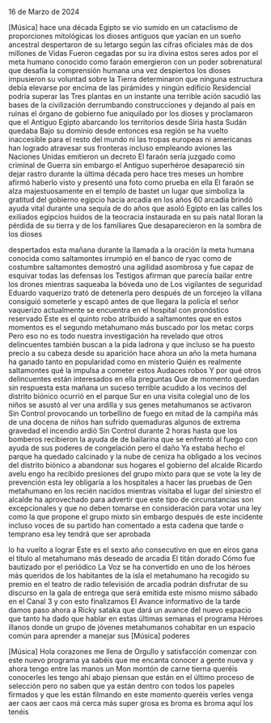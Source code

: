 
16 de Marzo de 2024

[Música] hace una década Egipto se vio sumido en un cataclismo de proporciones mitológicas los dioses antiguos que yacían en un sueño ancestral despertaron de su letargo según las cifras oficiales más de dos millones de Vidas Fueron cegadas por su ira divina estos seres ados por el meta humano conocido como faraón emergieron con un poder sobrenatural que desafía la comprensión humana una vez despiertos los dioses impusieron su voluntad sobre la Tierra determinaron que ninguna estructura debía elevarse por encima de las pirámides y ningún edificio Residencial podría superar las Tres plantas en un instante una terrible ación sacudió las bases de la civilización derrumbando construcciones y dejando al país en ruinas el órgano de gobierno fue aniquilado por los dioses y proclamaron que el Antiguo Egipto abarcando los territorios desde Siria hasta Sudán quedaba Bajo su dominio desde entonces esa región se ha vuelto inaccesible para el resto del mundo ni las tropas europeas ni americanas han logrado atravesar sus fronteras incluso empleando aviones las Naciones Unidas emitieron un decreto El faraón sería juzgado como criminal de Guerra sin embargo el Antiguo superhéroe desapareció sin dejar rastro durante la última década pero hace tres meses un hombre afirmó haberlo visto y presentó una foto como prueba en ella El faraón se alza majestuosamente en el templo de bastet un lugar que simboliza la gratitud del gobierno egipcio hacia arcadia en los años 60 arcadia brindó ayuda vital durante una sequía de do años que asoló Egipto en las calles los exiliados egipcios huidos de la teocracia instaurada en su país natal lloran la pérdida de su tierra y de los familiares Que desaparecieron en la sombra de los dioses

despertados esta mañana durante la llamada a la oración la meta humana conocida como saltamontes irrumpió en el banco de ryac como de costumbre saltamontes demostró una agilidad asombrosa y fue capaz de esquivar todas las defensas los Testigos afirman que parecía bailar entre los drones mientras saqueaba la bóveda uno de Los vigilantes de seguridad Eduardo vaquerizo trató de detenerla pero después de un forcejeo la villana consiguió someterle y escapó antes de que llegara la policía el señor vaquerizo actualmente se encuentra en el hospital con pronóstico reservado Este es el quinto robo atribuido a saltamontes que en estos momentos es el segundo metahumano más buscado por los metac corps Pero eso no es todo nuestra investigación ha revelado que otros delincuentes también buscan a la pida ladrona y que incluso se ha puesto precio a su cabeza desde su aparición hace ahora un año la meta humana ha ganado tanto en popularidad como en misterio Quién es realmente saltamontes qué la impulsa a cometer estos Audaces robos Y por qué otros delincuentes están interesados en ella preguntas Que de momento quedan sin respuesta esta mañana un suceso terrible acudido a los vecinos del distrito biónico ocurrió en el parque Sur en una visita colegial uno de los niños se asustó al ver una ardilla y sus genes metahumanos se activaron Sin Control provocando un torbellino de fuego en mitad de la campiña más de una docena de niños han sufrido quemaduras algunos de extrema gravedad el incendio ardió Sin Control durante 2 horas hasta que los bomberos recibieron la ayuda de de bailarina que se enfrentó al fuego con ayuda de sus poderes de congelación pero el daño Ya estaba hecho el parque ha quedado calcinado y la nube de ceniza ha obligado a los vecinos del distrito biónico a abandonar sus hogares el gobierno del alcalde Ricardo avelu engo ha recibido presiones del grupo mixto para que se vote la ley de prevención esta ley obligaría a los hospitales a hacer las pruebas de Gen metahumano en los recién nacidos mientras visitaba el lugar del siniestro el alcalde ha aprovechado para advertir que este tipo de circunstancias son excepcionales y que no deben tomarse en consideración para votar una ley como la que propone el grupo mixto sin embargo después de este incidente incluso voces de su partido han comentado a esta cadena que tarde o temprano esa ley tendrá que ser aprobada

lo ha vuelto a lograr Este es el sexto año consecutivo en que en eiros gana el título al metahumano más deseado de arcadia El titán dorado Cómo fue bautizado por el periódico La Voz se ha convertido en uno de los héroes más queridos de los habitantes de la isla el metahumano ha recogido su premio en el teatro de radio televisión de arcadia podrán disfrutar de su discurso en la gala de entrega que será emitida este mismo mismo sábado en el Canal 3 y con esto finalizamos El Avance informativo de la tarde damos paso ahora a Ricky sataka que dará un avance del nuevo espacio que tanto ha dado que hablar en estas últimas semanas el programa Héroes illanos donde un grupo de jóvenes metahumanos cohabitar en un espacio común para aprender a manejar sus [Música] poderes

[Música] Hola corazones me llena de Orgullo y satisfacción comenzar con este nuevo programa ya sabéis que me encanta conocer a gente nueva y ahora tengo entre las manos un Mon montón de carne tierna queréis conocerles les tengo ahí abajo piensan que están en el último proceso de selección pero no saben que ya están dentro con todos los papeles firmados y que les están filmando en este momento queréis verles venga aer caos aer caos má cerca más super grosa es broma es broma aquí los tenéis